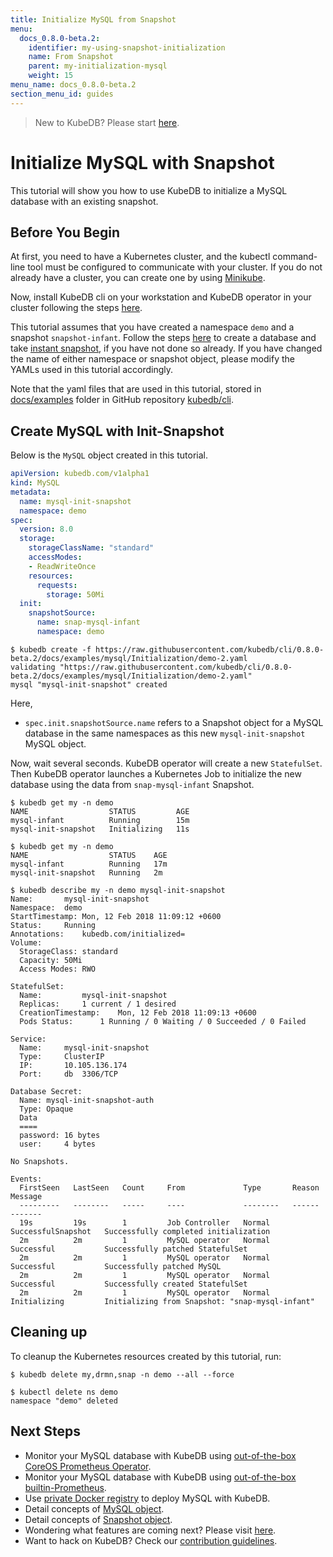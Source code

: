 ```yaml
---
title: Initialize MySQL from Snapshot
menu:
  docs_0.8.0-beta.2:
    identifier: my-using-snapshot-initialization
    name: From Snapshot
    parent: my-initialization-mysql
    weight: 15
menu_name: docs_0.8.0-beta.2
section_menu_id: guides
---
```

> New to KubeDB? Please start [here](/docs/0.8.0-beta.2/concepts/README).

# Initialize MySQL with Snapshot

This tutorial will show you how to use KubeDB to initialize a MySQL database with an existing snapshot.

## Before You Begin

At first, you need to have a Kubernetes cluster, and the kubectl command-line tool must be configured to communicate with your cluster. If you do not already have a cluster, you can create one by using [Minikube](https://github.com/kubernetes/minikube).

Now, install KubeDB cli on your workstation and KubeDB operator in your cluster following the steps [here](/docs/0.8.0-beta.2/setup/install).

This tutorial assumes that you have created a namespace `demo` and a snapshot `snapshot-infant`. Follow the steps [here](/docs/0.8.0-beta.2/guides/mysql/snapshot/backup-and-restore) to create a database and take [instant snapshot](/docs/0.8.0-beta.2/guides/mysql/snapshot/backup-and-restore#instant-backups), if you have not done so already. If you have changed the name of either namespace or snapshot object, please modify the YAMLs used in this tutorial accordingly.

Note that the yaml files that are used in this tutorial, stored in [docs/examples](https://github.com/kubedb/cli/tree/master/docs/examples) folder in GitHub repository [kubedb/cli](https://github.com/kubedb/cli).

## Create MySQL with Init-Snapshot

Below is the `MySQL` object created in this tutorial.

```yaml
apiVersion: kubedb.com/v1alpha1
kind: MySQL
metadata:
  name: mysql-init-snapshot
  namespace: demo
spec:
  version: 8.0
  storage:
    storageClassName: "standard"
    accessModes:
    - ReadWriteOnce
    resources:
      requests:
        storage: 50Mi
  init:
    snapshotSource:
      name: snap-mysql-infant
      namespace: demo
```

```console
$ kubedb create -f https://raw.githubusercontent.com/kubedb/cli/0.8.0-beta.2/docs/examples/mysql/Initialization/demo-2.yaml
validating "https://raw.githubusercontent.com/kubedb/cli/0.8.0-beta.2/docs/examples/mysql/Initialization/demo-2.yaml"
mysql "mysql-init-snapshot" created
```

Here,

- `spec.init.snapshotSource.name` refers to a Snapshot object for a MySQL database in the same namespaces as this new `mysql-init-snapshot` MySQL object.

Now, wait several seconds. KubeDB operator will create a new `StatefulSet`. Then KubeDB operator launches a Kubernetes Job to initialize the new database using the data from `snap-mysql-infant` Snapshot.

```console
$ kubedb get my -n demo
NAME                  STATUS         AGE
mysql-infant          Running        15m
mysql-init-snapshot   Initializing   11s

$ kubedb get my -n demo
NAME                  STATUS    AGE
mysql-infant          Running   17m
mysql-init-snapshot   Running   2m

$ kubedb describe my -n demo mysql-init-snapshot
Name:		mysql-init-snapshot
Namespace:	demo
StartTimestamp:	Mon, 12 Feb 2018 11:09:12 +0600
Status:		Running
Annotations:	kubedb.com/initialized=
Volume:
  StorageClass:	standard
  Capacity:	50Mi
  Access Modes:	RWO

StatefulSet:
  Name:			mysql-init-snapshot
  Replicas:		1 current / 1 desired
  CreationTimestamp:	Mon, 12 Feb 2018 11:09:13 +0600
  Pods Status:		1 Running / 0 Waiting / 0 Succeeded / 0 Failed

Service:
  Name:		mysql-init-snapshot
  Type:		ClusterIP
  IP:		10.105.136.174
  Port:		db	3306/TCP

Database Secret:
  Name:	mysql-init-snapshot-auth
  Type:	Opaque
  Data
  ====
  password:	16 bytes
  user:		4 bytes

No Snapshots.

Events:
  FirstSeen   LastSeen   Count     From             Type       Reason               Message
  ---------   --------   -----     ----             --------   ------               -------
  19s         19s        1         Job Controller   Normal     SuccessfulSnapshot   Successfully completed initialization
  2m          2m         1         MySQL operator   Normal     Successful           Successfully patched StatefulSet
  2m          2m         1         MySQL operator   Normal     Successful           Successfully patched MySQL
  2m          2m         1         MySQL operator   Normal     Successful           Successfully created StatefulSet
  2m          2m         1         MySQL operator   Normal     Initializing         Initializing from Snapshot: "snap-mysql-infant"
```

## Cleaning up

To cleanup the Kubernetes resources created by this tutorial, run:

```console
$ kubedb delete my,drmn,snap -n demo --all --force

$ kubectl delete ns demo
namespace "demo" deleted
```

## Next Steps

- Monitor your MySQL database with KubeDB using [out-of-the-box CoreOS Prometheus Operator](/docs/0.8.0-beta.2/guides/mysql/monitoring/using-coreos-prometheus-operator).
- Monitor your MySQL database with KubeDB using [out-of-the-box builtin-Prometheus](/docs/0.8.0-beta.2/guides/mysql/monitoring/using-builtin-prometheus).
- Use [private Docker registry](/docs/0.8.0-beta.2/guides/mysql/private-registry/using-private-registry) to deploy MySQL with KubeDB.
- Detail concepts of [MySQL object](/docs/0.8.0-beta.2/concepts/databases/mysql).
- Detail concepts of [Snapshot object](/docs/0.8.0-beta.2/concepts/snapshot).
- Wondering what features are coming next? Please visit [here](/docs/0.8.0-beta.2/roadmap).
- Want to hack on KubeDB? Check our [contribution guidelines](/docs/0.8.0-beta.2/CONTRIBUTING).
